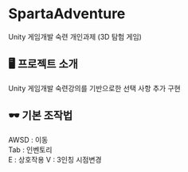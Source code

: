 # SpartaAdventure
Unity 게임개발 숙련 개인과제 (3D 탐험 게임)

## 🖥️ 프로젝트 소개
Unity 게임개발 숙련강의를 기반으로한 선택 사항 추가 구현

## 🕶 기본 조작법
AWSD : 이동   
Tab : 인벤토리   
E : 상호작용
V : 3인칭 시점변경
